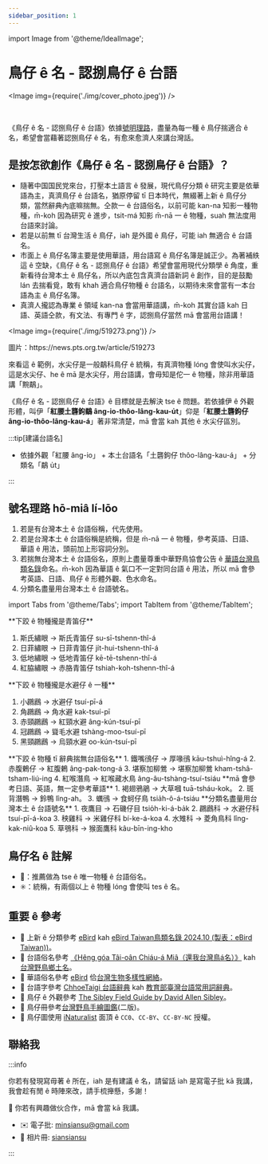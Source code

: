 ```yaml
---
sidebar_position: 1
---
```


import Image from '@theme/IdealImage';

# 鳥仔 ê 名 - 認捌鳥仔 ê 台語

<Image img={require('./img/cover_photo.jpeg')} />

<br/>

《鳥仔 ê 名 - 認捌鳥仔 ê 台語》依據[號明理路](#號名理路-hō-miâ-lí-lōo)，盡量為每一種 ê 鳥仔揣適合 ê 名，希望會當藉著認捌鳥仔 ê 名，有愈來愈濟人來講台灣話。

## 是按怎欲創作《鳥仔 ê 名 - 認捌鳥仔 ê 台語》？

- 隨著中国国民党來台，打壓本土語言 ê 發展，現代鳥仔分類 ê 研究主要是依華語為主，真濟鳥仔 ê 台語名，猶原停留 tī 日本時代，無綴著上新 ê 鳥仔分類，當然辭典內底嘛揣無。仝款一 ê 台語俗名，以前可能 kan-na 知影一種物種，m̄-koh 因為研究 ê 進步，tsit-má 知影 m̄-nā 一 ê 物種，suah 無法度用台語來討論。
- 若是以前無 tī 台灣生活 ê 鳥仔，iah 是外國 ê 鳥仔，可能 iah 無適合 ê 台語名。
- 市面上 ê 鳥仔名簿主要是使用華語，用台語寫 ê 鳥仔名簿是誠正少。為著補紩這 ê 空缺，《鳥仔 ê 名 - 認捌鳥仔 ê 台語》希望會當用現代分類學 ê 角度，重新看待台灣本土 ê 鳥仔名，所以內底包含真濟台語新詞 ê 創作，目的是鼓勵 lán 去揣看覓，敢有 khah 適合鳥仔物種 ê 台語名，以期待未來會當有一本台語為主 ê 鳥仔名簿。
- 真濟人攏認為專業 ê 領域 kan-na 會當用華語講，m̄-koh 其實台語 kah 日語、英語仝款，有文法、有專門 ê 字，認捌鳥仔當然 mā 會當用台語講！

<Image img={require('./img/519273.png')} />

<div className="image-caption">
圖片：https://news.pts.org.tw/article/519273
</div>

來看這 ê 範例，水尖仔是一般鷸科鳥仔 ê 統稱，有真濟物種 lóng 會使叫水尖仔，這是水尖仔、he ê mā 是水尖仔，用台語講，會毋知是佗一 ê 物種，除非用華語講「黦鷸」。

《鳥仔 ê 名 - 認捌鳥仔 ê 台語》ê 目標就是去解決 tse ê 問題。若依據伊 ê 外觀形體，叫伊「**紅腰土礱鉤鷸 âng-io-thôo-lâng-kau-u̍t**」仰是「**紅腰土礱鉤仔 âng-io-thôo-lâng-kau-á**」著非常清楚，mā 會當 kah 其他 ê 水尖仔區別。

:::tip[建議台語名]

- 依據外觀「紅腰 âng-io」 + 本土台語名「土礱鉤仔 thôo-lâng-kau-á」 + 分類名「鷸 u̍t」

:::

## 號名理路 hō-miâ lí-lōo

1. 若是有台灣本土 ê 台語俗稱，代先使用。
2. 若是台灣本土 ê 台語俗稱是統稱，但是 m̄-nā 一 ê 物種，參考英語、日語、華語 ê 用法，頭前加上形容詞分別。
3. 若揣無台灣本土 ê 台語俗名，原則上盡量尊重中華野鳥協會公告 ê [華語台灣鳥類名錄](https://www.bird.org.tw/basicpage/87)命名。m̄-koh 因為華語 ê 氣口不一定對同台語 ê 用法，所以 mā 會參考英語、日語、鳥仔 ê 形體外觀、色水命名。
4. 分類名盡量用台灣本土 ê 台語號名。

import Tabs from '@theme/Tabs';
import TabItem from '@theme/TabItem';

<Tabs>
  <TabItem value="範例一">
**下跤 ê 物種攏是青笛仔**

  1. 斯氏繡眼 -> 斯氏青笛仔 su-sī-tshenn-thî-á
  2. 日菲繡眼 -> 日菲青笛仔 ji̍t-hui-tshenn-thî-á
  3. 低地繡眼 -> 低地青笛仔 kē-tē-tshenn-thî-á
  4. 紅脇繡眼 -> 赤胳青笛仔 tshiah-koh-tshenn-thî-á

  </TabItem>
  <TabItem value="範例二">
  **下跤 ê 物種攏是水避仔 ê 一種**

  1. 小鸊鷉 -> 水避仔 tsuí-pī-á
  2. 角鸊鷉 -> 角水避 kak-tsuí-pī
  3. 赤頸鸊鷉 -> 紅頸水避 âng-kún-tsuí-pī
  4. 冠鸊鷉 -> 聳毛水避 tshàng-moo-tsuí-pī
  5. 黑頸鸊鷉 -> 烏頸水避 oo-kún-tsuí-pī
  </TabItem>
  <TabItem value="範例三">
  **下跤 ê 物種 tī 辭典揣無台語俗名**
  1. 鐵嘴鴴仔 -> 厚喙鴴 kāu-tshuì-hîng-á
  2. 赤腹鶇仔 -> 紅腹鶇 âng-pak-tong-á
  3. 堪察加柳鶯 -> 堪察加柳鶯 kham-tshâ-tsham-liú-ing
  4. 紅喉潛鳥 -> 紅喉藏水鳥 âng-âu-tshàng-tsuí-tsiáu
  </TabItem>
  <TabItem value="範例四">
  **mā 會參考日語、英語，無一定參考華語**
  1. 褐翅鴉鵑 -> 大草嘓 tuā-tsháu-kok。
  2. 斑背潛鴨 -> 鈴鴨 lîng-ah。
  3. 蠣鴴 -> 食蚵仔鳥 tsia̍h-ô-á-tsiáu
  </TabItem>
  <TabItem value="範例五">
  **分類名盡量用台灣本土 ê 台語號名**
  1. 夜鷹目 -> 石磯仔目 tsio̍h-ki-á-ba̍k
  2. 鸊鷉科 -> 水避仔科 tsuí-pī-á-koa
  3. 秧雞科 -> 米雞仔科 bí-ke-á-koa
  4. 水雉科 -> 菱角鳥科 lîng-kak-niû-koa
  5. 草鴞科 -> 猴面鷹科 kâu-bīn-ing-kho
  </TabItem>
</Tabs>

## 鳥仔名 ê 註解

- 🎯：推薦做為 tse ê 唯一物種 ê 台語俗名。
- ✳️：統稱，有兩個以上 ê 物種 lóng 會使叫 tes ê 名。

## 重要 ê 參考

- 📕 上新 ê 分類參考 [eBird](https://ebird.org/home) kah [eBird Taiwan鳥類名錄 2024.10 (製表：eBird Taiwan))](https://docs.google.com/spreadsheets/d/1PnZ2V8jMjw9MvGLlXNs05gSz43sigs-tewDdx19YebA/edit?usp=sharing)。
- 📕 台語俗名參考 [《Hêng góa Tâi-oân Chiáu-á Miâ（還我台灣鳥á名）》](https://siaulahjih.github.io/TaiOanChiauA/) kah [台灣野鳥鄉土名](https://www.oocities.org/~smewmao/taiwan/twnname.html)。
- 📕 華語俗名參考 [eBird](https://ebird.org/home) 佮[台灣生物多樣性網絡](https://www.tbn.org.tw/)。
- 📕 台語字參考 [ChhoeTaigi 台語辭典](https://chhoe.taigi.info/) kah [教育部臺灣台語常用詞辭典](https://sutian.moe.edu.tw/)。
- 📕 鳥仔 ê 外觀參考 [The Sibley Field Guide by David Allen Sibley](https://www.audubon.org/marketplace/sibley-field-guides)。
- 📕 鳥仔冊參考[台灣野鳥手繪圖鑑](https://www.books.com.tw/products/0010918403)(二版)。
- 📕 鳥仔圖使用 [iNaturalist](https://www.inaturalist.org/) 面頂 ê `CC0`、`CC-BY`、`CC-BY-NC` 授權。

## 聯絡我

:::info

你若有發現寫毋著 ê 所在，iah 是有建議 ê 名，請留話 iah 是寫電子批 kā 我講，我會趁有閒 ê 時陣來改，請手梳攑懸，多謝！

🚀 你若有興趣做伙合作，mā 會當 kā 我講。

- ✉️ 電子批: [minsiansu@gmail.com](mailto:minsiansu@gmail.com)
- 📸 相片冊: [siansiansu](https://www.instagram.com/siansiansu/)

:::
